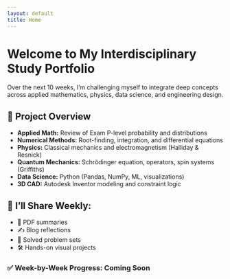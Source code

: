 ```yaml
---
layout: default
title: Home
---
```


<h1>Welcome to My Interdisciplinary Study Portfolio</h1>

<p>Over the next 10 weeks, I’m challenging myself to integrate deep concepts across applied mathematics, physics, data science, and engineering design.</p>

<h2>📘 Project Overview</h2>
<ul>
  <li><strong>Applied Math:</strong> Review of Exam P-level probability and distributions</li>
  <li><strong>Numerical Methods:</strong> Root-finding, integration, and differential equations</li>
  <li><strong>Physics:</strong> Classical mechanics and electromagnetism (Halliday & Resnick)</li>
  <li><strong>Quantum Mechanics:</strong> Schrödinger equation, operators, spin systems (Griffiths)</li>
  <li><strong>Data Science:</strong> Python (Pandas, NumPy, ML, visualizations)</li>
  <li><strong>3D CAD:</strong> Autodesk Inventor modeling and constraint logic</li>
</ul>

<h2>📆 I’ll Share Weekly:</h2>
<ul>
  <li>📄 PDF summaries</li>
  <li>✍️ Blog reflections</li>
  <li>🧮 Solved problem sets</li>
  <li>🛠️ Hands-on visual projects</li>
</ul>

<h3>✅ Week-by-Week Progress: Coming Soon</h3>
